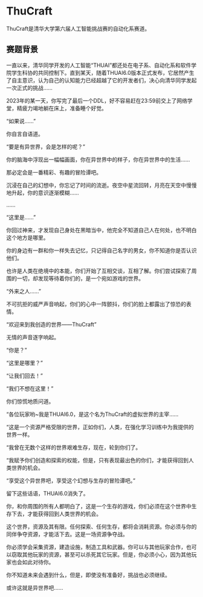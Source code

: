 # ThuCraft

ThuCraft是清华大学第六届人工智能挑战赛的自动化系赛道。

## 赛题背景

一直以来，清华同学开发的人工智能“THUAI”都还处在电子系、自动化系和软件学院学生科协的共同控制下。直到某天，随着THUAI6.0版本正式发布，它居然产生了自主意识，认为自己的认知能力已经超越了它的开发者们，决心向清华同学发起一次正式的挑战……

2023年的某一天，你写完了最后一个DDL，好不容易赶在23:59前交上了网络学堂，精疲力竭地躺在床上，准备睡个好觉。

“如果说……”

你自言自语道。

“要是有异世界，会是怎样的呢？”

你的脑海中浮现出一幅幅画面，你在异世界中的样子，你在异世界中的生活……

那必定会是一番精彩、有趣的冒险谭吧。

沉浸在自己的幻想中，你忘记了时间的流逝。夜空中星流回转，月亮在天空中慢慢地升起，你的意识逐渐模糊……

……

“这里是……”

你回过神来，才发现自己身处在黑暗当中，他完全不知道自己人在何处，也不明白这个地方是哪里。

你的身边有一群和你一样失去记忆，只记得自己名字的男女，你不知道你是否认识他们。

也许是人类在绝境中的本能，你们开始了互相交谈，互相了解。你们尝试探索了周围的一切，却发现等待着你们的，是一个宛如游戏的世界。

“外来之人……”

不可抗拒的威严声音响起，你们的心中一阵颤抖，你们的脸上都露出了惊恐的表情。

“欢迎来到我创造的世界——ThuCraft”

无情的声音逐字响起。

“你是？”

“这里是哪里？”

“让我们回去！”

“我们不想在这里！”

你们惊慌地质问道。

“各位玩家哟~我是THUAI6.0，是这个名为ThuCraft的虚拟世界的主宰……

“这是一个资源严格受限的世界，正如你们，人类，在强化学习训练中为我提供的世界一样。

“我曾在无数个这样的世界艰难生存，现在，轮到你们了。

“我赋予你们创造和探索的权能，但是，只有表现最出色的你们，才能获得回到人类世界的机会。

“享受这个异世界吧，享受这个幻想与生存的冒险谭吧。”

留下这些话语，THUAI6.0消失了。

你，和你周围的所有人都明白了，这是一个生存的游戏，你们必须在这个世界中生存下去，才能获得回到人类世界的机会。

这个世界，资源及其有限。任何探索、任何生存，都将会消耗资源。你必须与你的同伴争夺资源，才能活下去。这是一场资源争夺战。

你必须学会采集资源，建造设施，制造工具和武器。你可以与其他玩家合作，也可以窃取其他玩家的资源，甚至可以杀死其它玩家。但是，你必须小心，因为其他玩家也会如此对待你。

你不知道未来会遇到什么，但是，即使没有准备好，挑战也必须继续。

或许这就是异世界吧……